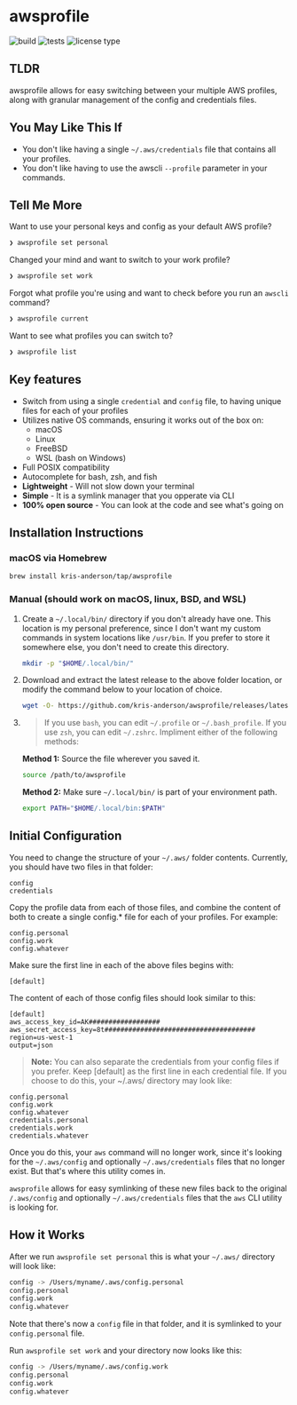 # awsprofile

![build](https://github.com/kris-anderson/awsprofile/workflows/build/badge.svg) ![tests](https://github.com/kris-anderson/awsprofile/workflows/tests/badge.svg) ![license type](https://img.shields.io/github/license/kris-anderson/awsprofile)

## TLDR

awsprofile allows for easy switching between your multiple AWS profiles, along with granular management of the config and credentials files.

## You May Like This If

- You don't like having a single `~/.aws/credentials` file that contains all your profiles.
- You don't like having to use the awscli `--profile` parameter in your commands.

## Tell Me More

Want to use your personal keys and config as your default AWS profile?

```bash
❯ awsprofile set personal
```

Changed your mind and want to switch to your work profile?

```bash
❯ awsprofile set work
```

Forgot what profile you're using and want to check before you run an `awscli` command?

```bash
❯ awsprofile current
```

Want to see what profiles you can switch to?

```bash
❯ awsprofile list
```

## Key features

- Switch from using a single `credential` and `config` file, to having unique files for each of your profiles
- Utilizes native OS commands, ensuring it works out of the box on:
  - macOS
  - Linux
  - FreeBSD
  - WSL (bash on Windows)
- Full POSIX compatibility
- Autocomplete for bash, zsh, and fish
- **Lightweight** - Will not slow down your terminal
- **Simple** - It is a symlink manager that you opperate via CLI
- **100% open source** - You can look at the code and see what's going on

## Installation Instructions

### macOS via Homebrew

```bash
brew install kris-anderson/tap/awsprofile
```

### Manual (should work on macOS, linux, BSD, and WSL)

1. Create a `~/.local/bin/` directory if you don't already have one. This location is my personal preference, since I don't want my custom commands in system locations like `/usr/bin`. If you prefer to store it somewhere else, you don't need to create this directory.

   ```bash
   mkdir -p "$HOME/.local/bin/"
   ```

2. Download and extract the latest release to the above folder location, or modify the command below to your location of choice.

   ```bash
   wget -O- https://github.com/kris-anderson/awsprofile/releases/latest/download/awsprofile.tar.gz | tar -xz -C "$HOME/.local/bin/" awsprofile
   ```

3. > If you use `bash`, you can edit `~/.profile` or `~/.bash_profile`. If you use `zsh`, you can edit `~/.zshrc`. Impliment either of the following methods:

   **Method 1:** Source the file wherever you saved it.

   ```bash
   source /path/to/awsprofile
   ```

   **Method 2:** Make sure `~/.local/bin/` is part of your environment path.

   ```bash
   export PATH="$HOME/.local/bin:$PATH"
   ```

## Initial Configuration

You need to change the structure of your `~/.aws/` folder contents. Currently, you should have two files in that folder:

```text
config
credentials
```

Copy the profile data from each of those files, and combine the content of both to create a single config.\* file for each of your profiles. For example:

```text
config.personal
config.work
config.whatever
```

Make sure the first line in each of the above files begins with:

```text
[default]
```

The content of each of those config files should look similar to this:

```text
[default]
aws_access_key_id=AK##################
aws_secret_access_key=8t######################################
region=us-west-1
output=json
```

> **Note:** You can also separate the credentials from your config files if you prefer. Keep [default] as the first line in each credential file. If you choose to do this, your ~/.aws/ directory may look like:

```text
config.personal
config.work
config.whatever
credentials.personal
credentials.work
credentials.whatever
```

Once you do this, your `aws` command will no longer work, since it's looking for the `~/.aws/config` and optionally `~/.aws/credentials` files that no longer exist. But that's where this utility comes in.

`awsprofile` allows for easy symlinking of these new files back to the original `/.aws/config` and optionally `~/.aws/credentials` files that the `aws` CLI utility is looking for.

## How it Works

After we run `awsprofile set personal` this is what your `~/.aws/` directory will look like:

```bash
config -> /Users/myname/.aws/config.personal
config.personal
config.work
config.whatever
```

Note that there's now a `config` file in that folder, and it is symlinked to your `config.personal` file.

Run `awsprofile set work` and your directory now looks like this:

```bash
config -> /Users/myname/.aws/config.work
config.personal
config.work
config.whatever
```
